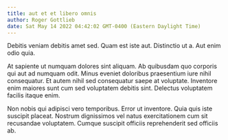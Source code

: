 ```yaml
---
title: aut et et libero omnis
author: Roger Gottlieb
date: Sat May 14 2022 04:42:02 GMT-0400 (Eastern Daylight Time)
---
```

Debitis veniam debitis amet sed. Quam est iste aut. Distinctio ut a. Aut enim odio quia.

 At sapiente ut numquam dolores sint aliquam. Ab quibusdam quo corporis qui aut ad numquam odit. Minus eveniet doloribus praesentium iure nihil consequatur. Et autem nihil sed consequatur saepe at voluptate. Inventore enim maiores sunt cum sed voluptatem debitis sint. Delectus voluptatem facilis itaque enim.

 Non nobis qui adipisci vero temporibus. Error ut inventore. Quia quis iste suscipit placeat. Nostrum dignissimos vel natus exercitationem cum sit recusandae voluptatem. Cumque suscipit officiis reprehenderit sed officiis ab.